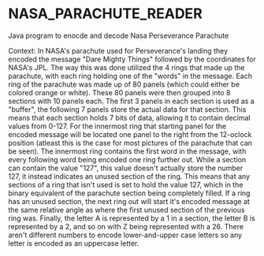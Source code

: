 # NASA_PARACHUTE_READER
Java program to enocde and decode Nasa Perseverance Parachute

Context:
In NASA's parachute used for Perseverance's landing they encoded the message "Dare Mighty Things" followed by the coordinates for NASA's JPL. The way this was done utilized the 4 rings that made up the parachute, with each ring holding one of the "words" in the message. Each ring of the parachute was made up of 80 panels (which could either be colored orange or white). These 80 panels were then grouped into 8 sections with 10 panels each. The first 3 panels in each section is used as a "buffer", the following 7 panels store the actual data for that section. This means that each section holds 7 bits of data, allowing it to contain decimal values from 0-127. For the innermost ring that starting panel for the encoded message will be located one panel to the right from the 12-oclock position (atleast this is the case for most pictures of the parachute that can be seen). The innermost ring contains the first word in the message, with every following word being encoded one ring further out. While a section can contain the value "127", this value doesn't actually store the number 127, it instead indicates an unused section of the ring. This means that any sections of a ring that isn't used is set to hold the value 127, which in the binary equivalent of the parachute section being completely filled. If a ring has an unused section, the next ring out will start it's encoded message at the same relative angle as where the first unused section of the previous ring was. Finally, the letter A is represented by a 1 in a section, the letter B is represented by a 2, and so on with Z being represented with a 26. There aren't different numbers to encode lower-and-upper case letters so any letter is encoded as an uppercase letter.